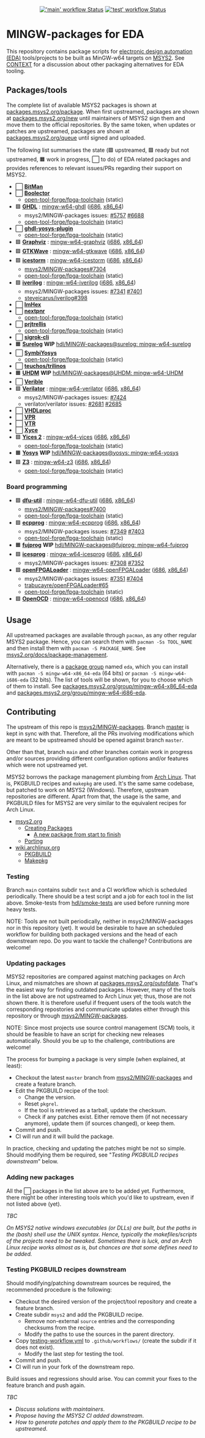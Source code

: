 <p align="center">
  <a title="GitHub Actions workflow 'main'" href="https://github.com/hdl/MINGW-packages/actions?query=workflow%3Amain"><img alt="'main' workflow Status" src="https://img.shields.io/github/workflow/status/hdl/MINGW-packages/main/master?longCache=true&style=flat-square&label=build&logo=Github%20Actions&logoColor=fff"></a><!--
  -->
  <a title="GitHub Actions workflow 'test'" href="https://github.com/hdl/MINGW-packages/actions?query=workflow%3Atest"><img alt="'test' workflow Status" src="https://img.shields.io/github/workflow/status/hdl/MINGW-packages/test/main?longCache=true&style=flat-square&label=test&logo=Github%20Actions&logoColor=fff"></a><!--
  -->
</p>

# MINGW-packages for EDA

This repository contains package scripts for [electronic design automation (EDA)](https://en.wikipedia.org/wiki/Electronic_design_automation) tools/projects to be built as MinGW-w64 targets on [MSYS2](https://www.msys2.org/). See [CONTEXT](CONTEXT.md) for a discussion about other packaging alternatives for EDA tooling.

## Packages/tools

The complete list of available MSYS2 packages is shown at [packages.msys2.org/package](https://packages.msys2.org/package/). When first upstreamed, packages are shown at [packages.msys2.org/new](https://packages.msys2.org/new) until maintainers of MSYS2 sign them and move them to the official repositories. By the same token, when updates or patches are upstreamed, packages are shown at [packages.msys2.org/queue](https://packages.msys2.org/queue) until signed and uploaded.

The following list summarises the state (🟪 upstreamed, 🟩 ready but not upstreamed, 🟧 work in progress, ⬜ to do) of EDA related packages and provides references to relevant issues/PRs regarding their support on MSYS2.

- ⬜ [**BitMan**](https://github.com/khoapham/bitman)
- ⬜ [**Boolector**](https://hdl.github.io/awesome/items/boolector/)
  - [open-tool-forge/fpga-toolchain](https://github.com/open-tool-forge/fpga-toolchain) (static)
- 🟪 [**GHDL**](https://hdl.github.io/awesome/items/ghdl) : [mingw-w64-ghdl](https://github.com/msys2/MINGW-packages/tree/master/mingw-w64-ghdl) ([i686](https://packages.msys2.org/package/mingw-w64-i686-ghdl-mcode), [x86_64](https://packages.msys2.org/package/mingw-w64-x86_64-ghdl-llvm))
  - msys2/MINGW-packages issues: [#5757](https://github.com/msys2/MINGW-packages/pull/5757) [#6688](https://github.com/msys2/MINGW-packages/pull/6688)
  - [open-tool-forge/fpga-toolchain](https://github.com/open-tool-forge/fpga-toolchain) (static)
- ⬜ [**ghdl-yosys-plugin**](https://hdl.github.io/awesome/items/ghdl-yosys-plugin)
  - [open-tool-forge/fpga-toolchain](https://github.com/open-tool-forge/fpga-toolchain) (static)
- 🟪 [**Graphviz**](https://hdl.github.io/awesome/items/graphviz) : [mingw-w64-graphviz](https://github.com/msys2/MINGW-packages/tree/master/mingw-w64-graphviz) ([i686](https://packages.msys2.org/package/mingw-w64-i686-graphviz), [x86_64](https://packages.msys2.org/package/mingw-w64-x86_64-graphviz))
- 🟪 [**GTKWave**](https://hdl.github.io/awesome/items/gtkwave) : [mingw-w64-gtkwave](https://github.com/msys2/MINGW-packages/tree/master/mingw-w64-gtkwave) ([i686](https://packages.msys2.org/package/mingw-w64-i686-gtkwave), [x86_64](https://packages.msys2.org/package/mingw-w64-x86_64-gtkwave))
- 🟪 [**icestorm**](https://hdl.github.io/awesome/items/icestorm) : [mingw-w64-icestorm](https://github.com/msys2/MINGW-packages/tree/master/mingw-w64-icestorm) ([i686](https://packages.msys2.org/package/mingw-w64-i686-icestorm), [x86_64](https://packages.msys2.org/package/mingw-w64-x86_64-icestorm))
  - [msys2/MINGW-packages#7304](https://github.com/msys2/MINGW-packages/pull/7304)
  - [open-tool-forge/fpga-toolchain](https://github.com/open-tool-forge/fpga-toolchain) (static)
- 🟪 [**iverilog**](https://hdl.github.io/awesome/items/iverilog) : [mingw-w64-iverilog](https://github.com/msys2/MINGW-packages/tree/master/mingw-w64-iverilog) ([i686](https://packages.msys2.org/package/mingw-w64-i686-iverilog), [x86_64](https://packages.msys2.org/package/mingw-w64-x86_64-iverilog))
  - msys2/MINGW-packages issues: [#7341](https://github.com/msys2/MINGW-packages/pull/7341) [#7401](https://github.com/msys2/MINGW-packages/pull/7401)
  - [steveicarus/iverilog#398](https://github.com/steveicarus/iverilog/pull/398)
- ⬜ [**ImHex**](https://github.com/WerWolv/ImHex)
- ⬜ [**nextpnr**](https://hdl.github.io/awesome/items/nextpnr)
  - [open-tool-forge/fpga-toolchain](https://github.com/open-tool-forge/fpga-toolchain) (static)
- ⬜ [**prjtrellis**](https://hdl.github.io/awesome/items/prjtrellis)
  - [open-tool-forge/fpga-toolchain](https://github.com/open-tool-forge/fpga-toolchain) (static)
- ⬜ [**sigrok-cli**](https://hdl.github.io/awesome/items/sigrok-cli)
- 🟧 [**Surelog**](https://hdl.github.io/awesome/items/surelog) **WIP** [hdl/MINGW-packages@surelog: mingw-w64-surelog](https://github.com/hdl/MINGW-packages/tree/surelog/mingw-w64-surelog)
- ⬜ [**SymbiYosys**](https://hdl.github.io/awesome/items/symbiyosys)
  - [open-tool-forge/fpga-toolchain](https://github.com/open-tool-forge/fpga-toolchain) (static)
- ⬜ [**teuchos/trilinos**](https://trilinos.github.io/teuchos.html)
- 🟧 [**UHDM**](https://hdl.github.io/awesome/items/uhdm) **WIP** [hdl/MINGW-packages@UHDM: mingw-w64-UHDM](https://github.com/hdl/MINGW-packages/tree/UHDM/mingw-w64-UHDM)
- ⬜ [**Verible**](https://hdl.github.io/awesome/items/verible)
- 🟪 [**Verilator**](https://hdl.github.io/awesome/items/verilator) : [mingw-w64-verilator](https://github.com/msys2/MINGW-packages/tree/master/mingw-w64-verilator) ([i686](https://packages.msys2.org/package/mingw-w64-i686-verilator), [x86_64](https://packages.msys2.org/package/mingw-w64-x86_64-verilator))
  - msys2/MINGW-packages issues: [#7424](https://github.com/msys2/MINGW-packages/pull/7424)
  - verilator/verilator issues: [#2681](https://github.com/verilator/verilator/pull/2681) [#2685](https://github.com/verilator/verilator/pull/2685)
- ⬜ [**VHDLproc**](https://github.com/nobodywasishere/VHDLproc)
- ⬜ [**VPR**](https://hdl.github.io/awesome/items/vpr)
- ⬜ [**VTR**](https://hdl.github.io/awesome/items/vtr)
- ⬜ [**Xyce**](https://hdl.github.io/awesome/items/xyce)
- 🟪 [**Yices 2**](https://hdl.github.io/awesome/items/yices2) : [mingw-w64-yices](https://github.com/msys2/MINGW-packages/tree/master/mingw-w64-yices) ([i686](https://packages.msys2.org/package/mingw-w64-i686-yices), [x86_64](https://packages.msys2.org/package/mingw-w64-x86_64-yices))
  - [open-tool-forge/fpga-toolchain](https://github.com/open-tool-forge/fpga-toolchain) (static)
- 🟧 [**Yosys**](https://hdl.github.io/awesome/items/yosys) **WIP** [hdl/MINGW-packages@yosys: mingw-w64-yosys](https://github.com/hdl/MINGW-packages/tree/yosys/mingw-w64-yosys)
- 🟪 [**Z3**](https://hdl.github.io/awesome/items/z3) : [mingw-w64-z3](https://github.com/msys2/MINGW-packages/tree/master/mingw-w64-verilator) ([i686](https://packages.msys2.org/package/mingw-w64-i686-z3), [x86_64](https://packages.msys2.org/package/mingw-w64-x86_64-z3))
  - [open-tool-forge/fpga-toolchain](https://github.com/open-tool-forge/fpga-toolchain) (static)

### Board programming

- 🟪 [**dfu-util**](https://hdl.github.io/awesome/items/dfu-util) : [mingw-w64-dfu-util](https://github.com/msys2/MINGW-packages/tree/master/mingw-w64-dfu-util) ([i686](https://packages.msys2.org/package/mingw-w64-i686-dfu-util), [x86_64](https://packages.msys2.org/package/mingw-w64-x86_64-dfu-util))
  - [msys2/MINGW-packages#7400](https://github.com/msys2/MINGW-packages/pull/7400)
  - [open-tool-forge/fpga-toolchain](https://github.com/open-tool-forge/fpga-toolchain) (static)
- 🟪 [**ecpprog**](https://hdl.github.io/awesome/items/ecpprog) : [mingw-w64-ecpprog](https://github.com/msys2/MINGW-packages/tree/master/mingw-w64-ecpprog) ([i686](https://packages.msys2.org/package/mingw-w64-i686-ecpprog), [x86_64](https://packages.msys2.org/package/mingw-w64-x86_64-ecpprog))
  - msys2/MINGW-packages issues: [#7349](https://github.com/msys2/MINGW-packages/pull/7349) [#7403](https://github.com/msys2/MINGW-packages/pull/7403)
  - [open-tool-forge/fpga-toolchain](https://github.com/open-tool-forge/fpga-toolchain) (static)
- 🟧 [**fujprog**](https://hdl.github.io/awesome/items/fujprog) **WIP** [hdl/MINGW-packages@fujprog: mingw-w64-fujprog](https://github.com/hdl/MINGW-packages/tree/fujprog/mingw-w64-fujprog)
- 🟪 [**icesprog**](https://hdl.github.io/awesome/items/icesprog) : [mingw-w64-icesprog](https://github.com/msys2/MINGW-packages/tree/master/mingw-w64-icesprog) ([i686](https://packages.msys2.org/package/mingw-w64-i686-icesprog), [x86_64](https://packages.msys2.org/package/mingw-w64-x86_64-icesprog))
  - msys2/MINGW-packages issues: [#7308](https://github.com/msys2/MINGW-packages/pull/7308) [#7352](https://github.com/msys2/MINGW-packages/pull/7352)
- 🟪 [**openFPGALoader**](https://hdl.github.io/awesome/items/openfpgaloader) : [mingw-w64-openFPGALoader](https://github.com/msys2/MINGW-packages/tree/master/mingw-w64-openFPGALoader) ([i686](https://packages.msys2.org/package/mingw-w64-i686-openFPGALoader), [x86_64](https://packages.msys2.org/package/mingw-w64-x86_64-openFPGALoader))
  - msys2/MINGW-packages issues: [#7351](https://github.com/msys2/MINGW-packages/pull/7351) [#7404](https://github.com/msys2/MINGW-packages/pull/7404)
  - [trabucayre/openFPGALoader#65](https://github.com/trabucayre/openFPGALoader/pull/65)
  - [open-tool-forge/fpga-toolchain](https://github.com/open-tool-forge/fpga-toolchain) (static)
- 🟪 [**OpenOCD**](https://hdl.github.io/awesome/items/openocd) : [mingw-w64-openocd](https://github.com/msys2/MINGW-packages/tree/master/mingw-w64-openocd) ([i686](https://packages.msys2.org/package/mingw-w64-i686-openocd), [x86_64](https://packages.msys2.org/package/mingw-w64-x86_64-openocd4))

## Usage

All upstreamed packages are available through `pacman`, as any other regular MSYS2 package. Hence, you can search them with `pacman -Ss TOOL_NAME` and then install them with `pacman -S PACKAGE_NAME`. See [msys2.org/docs/package-management](https://www.msys2.org/docs/package-management/).

Alternatively, there is a [package group](https://wiki.archlinux.org/index.php/Meta_package_and_package_group) named `eda`, which you can install with `pacman -S mingw-w64-x86_64-eda` (64 bits) or `pacman -S mingw-w64-i686-eda` (32 bits). The list of tools will be shown, for you to choose which of them to install. See [packages.msys2.org/group/mingw-w64-x86_64-eda](https://packages.msys2.org/group/mingw-w64-x86_64-eda) and [packages.msys2.org/group/mingw-w64-i686-eda](https://packages.msys2.org/group/mingw-w64-i686-eda).

## Contributing

The upstream of this repo is [msys2/MINGW-packages](https://github.com/msys2/MINGW-packages). Branch [master](https://github.com/hdl/MINGW-packages/tree/master) is kept in sync with that. Therefore, all the PRs involving modifications which are meant to be upstreamed should be opened against branch `master`.

Other than that, branch `main` and other branches contain work in progress and/or sources providing different configuration options and/or features which were not upstreamed yet.

MSYS2 borrows the package management plumbing from [Arch Linux](https://www.archlinux.org/). That is, PKGBUILD recipes and `makepkg` are used. It's the same same codebase, but patched to work on MSYS2 (Windows). Therefore, upstream repositories are different. Apart from that, the usage is the same, and PKGBUILD files for MSYS2 are very similar to the equivalent recipes for Arch Linux.

- [msys2.org](https://www.msys2.org)
  - [Creating Packages](https://www.msys2.org/wiki/Creating-Packages/)
    - [A new package from start to finish](https://www.msys2.org/wiki/Creating-Packages/#a-new-package-from-start-to-finish)
  - [Porting](https://www.msys2.org/wiki/Porting/)
- [wiki.archlinux.org](https://wiki.archlinux.org)
  - [PKGBUILD](https://wiki.archlinux.org/index.php/PKGBUILD)
  - [Makepkg](https://wiki.archlinux.org/index.php/Makepkg)

### Testing

Branch `main` contains subdir `test` and a CI workflow which is scheduled periodically. There should be a test script and a job for each tool in the list above. Smoke-tests from [hdl/smoke-tests](https://github.com/hdl/smoke-tests) are used before running more heavy tests.

NOTE: Tools are not built periodically, neither in msys2/MINGW-packages nor in this repository (yet). It would be desirable to have an scheduled workflow for building both packaged versions and the head of each downstream repo. Do you want to tackle the challenge? Contributions are welcome!

### Updating packages

MSYS2 repositories are compared against matching packages on Arch Linux, and mismatches are shown at [packages.msys2.org/outofdate](https://packages.msys2.org/outofdate). That's the easiest way for finding outdated packages. However, many of the tools in the list above are not upstreamed to Arch Linux yet; thus, those are not shown there. It is therefore useful if frequent users of the tools watch the corresponding repostories and communicate updates either through this repository or through [msys2/MINGW-packages](https://github.com/msys2/MINGW-packages).

NOTE: Since most projects use source control management (SCM) tools, it should be feasible to have an script for checking new releases automatically. Should you be up to the challenge, contributions are welcome!

The process for bumping a package is very simple (when explained, at least):

- Checkout the latest `master` branch from [msys2/MINGW-packages](https://github.com/msys2/MINGW-packages) and create a feature branch.
- Edit the PKGBUILD recipe of the tool:
  - Change the version.
  - Reset `pkgrel`.
  - If the tool is retrieved as a tarball, update the checksum.
  - Check if any patches exist. Either remove them (if not necessary anymore), update them (if sources changed), or keep them.
- Commit and push.
- CI will run and it will build the package.

In practice, checking and updating the patches might be not so simple. Should modifying them be required, see "*Testing PKGBUILD recipes downstream*" below.

### Adding new packages

All the ⬜ packages in the list above are to be added yet. Furthermore, there might be other interesting tools which you'd like to upstream, even if not listed above (yet).

*TBC*

*On MSYS2 native windows executables (or DLLs) are built, but the paths in the (bash) shell use the UNIX syntax. Hence, typically the makefiles/scripts of the projects need to be tweaked. Sometimes there is luck, and an Arch Linux recipe works almost as is, but chances are that some defines need to be added.*

### Testing PKGBUILD recipes downstream

Should modifying/patching downstream sources be required, the recommended procedure is the following:

- Checkout the desired version of the project/tool repository and create a feature branch.
- Create subdir `msys2` and add the PKGBUILD recipe.
  - Remove non-external `source` entries and the corresponding checksums from the recipe.
  - Modify the paths to use the sources in the parent directory.
- Copy [testing-workflow.yml](testing-workflow.yml) to `.github/workflows/` (create the subdir if it does not exist).
  - Modify the last step for testing the tool.
- Commit and push.
- CI will run in your fork of the downstream repo.

Build issues and regressions should arise. You can commit your fixes to the feature branch and push again.

*TBC*

- *Discuss solutions with maintainers*.
- *Propose having the MSYS2 CI added downstream*.
- *How to generate patches and apply them to the PKGBUILD recipe to be upstreamed*.

